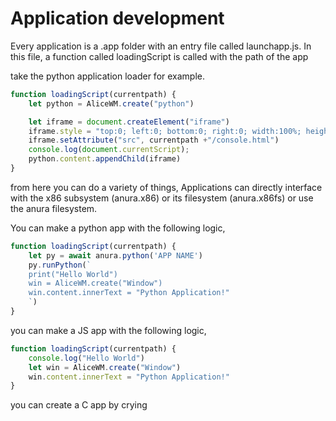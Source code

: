 # Application development

Every application is a .app folder with an entry file called launchapp.js. In this file, a function called loadingScript is called with the path of the app 

take the python application loader for example.
```js
function loadingScript(currentpath) {
    let python = AliceWM.create("python")

    let iframe = document.createElement("iframe")
    iframe.style = "top:0; left:0; bottom:0; right:0; width:100%; height:100%; border:none; margin:0; padding:0;"
    iframe.setAttribute("src", currentpath +"/console.html")
    console.log(document.currentScript);
    python.content.appendChild(iframe)
}
```

from here you can do a variety of things, Applications can directly interface with the x86 subsystem (anura.x86) or its filesystem (anura.x86fs) or use the anura filesystem. 

You can make a python app with the following logic, 
```js
function loadingScript(currentpath) {
    let py = await anura.python('APP NAME')
    py.runPython(`
    print("Hello World")
    win = AliceWM.create("Window")
    win.content.innerText = "Python Application!"
    `)
}
```

you can make a JS app with the following logic,
```js
function loadingScript(currentpath) {
    console.log("Hello World")
    let win = AliceWM.create("Window")
    win.content.innerText = "Python Application!"
}
```

you can create a C app by crying
